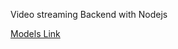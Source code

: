 Video streaming Backend with Nodejs

[Models Link](https://app.eraser.io/workspace/YtPqZ1VogxGy1jzIDkzj)
